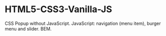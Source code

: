 # HTML5-CSS3-Vanilla-JS

CSS Popup without JavaScript.
JavaScript: navigation (menu item), burger menu and slider.
BEM.
